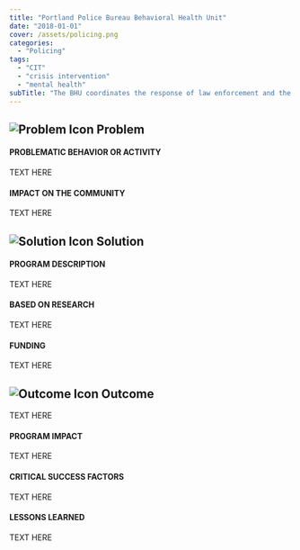 ```yaml
---
title: "Portland Police Bureau Behavioral Health Unit"
date: "2018-01-01"
cover: /assets/policing.png
categories:
  - "Policing"
tags:
  - "CIT"
  - "crisis intervention"
  - "mental health"
subTitle: "The BHU coordinates the response of law enforcement and the behavioral health system to aid people in behavioral crisis stemming from known or suspected mental illness and/or substance use."
---
```

## ![Problem Icon](https://github.com/google/material-design-icons/raw/master/alert/1x_web/ic_error_outline_black_48dp.png "Problem") Problem

#### PROBLEMATIC BEHAVIOR OR ACTIVITY

TEXT HERE

#### IMPACT ON THE COMMUNITY

TEXT HERE

## ![Solution Icon](https://github.com/google/material-design-icons/raw/master/action/1x_web/ic_lightbulb_outline_black_48dp.png "Solution") Solution

#### PROGRAM DESCRIPTION

TEXT HERE

#### BASED ON RESEARCH

TEXT HERE

#### FUNDING

TEXT HERE

## ![Outcome Icon](https://github.com/google/material-design-icons/raw/master/action/1x_web/ic_view_list_black_48dp.png "Outcome") Outcome

TEXT HERE

#### PROGRAM IMPACT

TEXT HERE

#### CRITICAL SUCCESS FACTORS

TEXT HERE

#### LESSONS LEARNED

TEXT HERE
